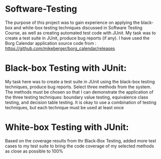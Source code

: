# Software-Testing

The purpose of this project was to gain experience on applying the black-box and white-box
testing techniques discussed in Software Testing Course, as well as creating automated test code with JUnit. My task
was to create a test suite in JUnit, produce bug reports (if any). I have used the Borg Calendar application source code from : https://github.com/mikeberger/borg_calendar/releases

# Black-box Testing with JUnit: 
My task here was to create a test suite in JUnit using the black-box testing techniques, produce bug
reports. Select three methods from the system. The methods must be chosen so that I can
demonstrate the application of the three testing techniques: boundary value testing,
equivalence class testing, and decision table testing. It is okay to use a combination of testing
techniques, but each technique must be used at least once


# White-box Testing with JUnit:
Based on the coverage results from thr Black-Box Testing, added more test cases to my test suite to bring the code coverage of
my selected methods as close as possible to 100%


